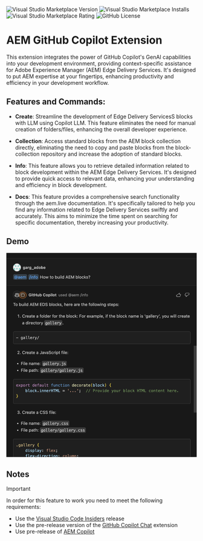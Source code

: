 

![Visual Studio Marketplace Version](https://img.shields.io/visual-studio-marketplace/v/neerajgrg93.aem-copilot?style=for-the-badge&logo=visual-studio-code&color=blue)
![Visual Studio Marketplace Installs](https://img.shields.io/visual-studio-marketplace/i/neerajgrg93.aem-copilot?style=for-the-badge&logo=microsoft&logoColor=green)
![Visual Studio Marketplace Rating](https://img.shields.io/visual-studio-marketplace/stars/neerajgrg93.aem-copilot?style=for-the-badge&label=RATING&color=%2320b2aa)
![GitHub License](https://img.shields.io/github/license/adobe/aem-github-copilot?style=for-the-badge&color=%23008080)




# AEM GitHub Copilot Extension

This extension integrates the power of GitHub Copilot's GenAI capabilities into your development environment, providing context-specific assistance for Adobe Experience Manager (AEM) Edge Delivery Services. It's designed to put AEM expertise at your fingertips, enhancing productivity and efficiency in your development workflow. 

## Features and Commands:

- **Create**: Streamline the development of Edge Delivery ServicesS blocks with LLM using Copilot LLM. This feature eliminates the need for manual creation of folders/files, enhancing the overall developer experience.
  
- **Collection**: Access standard blocks from the AEM block collection directly, eliminating the need to copy and paste blocks from the block-collection repository and increase the adoption of standard blocks.
  
- **Info**: This feature allows you to retrieve detailed information related to block development within the AEM Edge Delivery Services. It's designed to provide quick access to relevant data, enhancing your understanding and efficiency in block development.

- **Docs**: This feature provides a comprehensive search functionality through the aem.live documentation. It's specifically tailored to help you find any information related to Edge Delivery Services swiftly and accurately. This aims to minimize the time spent on searching for specific documentation, thereby increasing your productivity.

## Demo

![demo](./resources/demo.png)


## Notes

> [!IMPORTANT]  
> In order for this feature to work you need to meet the following requirements:
> - Use the [Visual Studio Code Insiders](https://code.visualstudio.com/insiders/) release
> - Use the pre-release version of the [GitHub Copilot Chat](https://marketplace.visualstudio.com/items?itemName=GitHub.copilot-chat) extension
> - Use pre-release of [AEM Copilot ](https://marketplace.visualstudio.com/items?itemName=neerajgrg93.aem-copilot)


